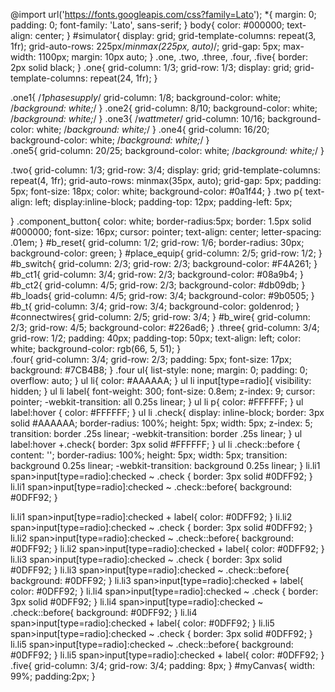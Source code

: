 @import url('https://fonts.googleapis.com/css?family=Lato');
*{
    margin: 0;
    padding: 0;
    font-family: 'Lato', sans-serif;
}
body{
  color: #000000;
  text-align: center;
}
#simulator{
  display: grid;
  grid-template-columns: repeat(3, 1fr);
  grid-auto-rows: 225px/*minmax(225px, auto)*/;
  grid-gap: 5px;
  max-width: 1100px;
  margin: 10px auto;
}
.one, .two, .three, .four, .five{
  border: 2px solid black;
}
.one{
    grid-column: 1/3;
    grid-row: 1/3;
    display: grid;
    grid-template-columns: repeat(24, 1fr);
  }

  
.one1{
  /*1phasesupply*/
  grid-column: 1/8;
  background-color: white;
  /*background: white;*/
}
.one2{
  grid-column: 8/10;
  background-color: white;
  /*background: white;*/
} 
.one3{
  /*wattmeter*/
  grid-column: 10/16;
  background-color: white;
  /*background: white;*/
}
.one4{
  grid-column: 16/20;
  background-color: white;
  /*background: white;*/
}   
.one5{
  grid-column: 20/25;
  background-color: white;
  /*background: white;*/
}
  
.two{
    grid-column: 1/3;
    grid-row: 3/4;
    display: grid;
    grid-template-columns: repeat(4, 1fr);
    grid-auto-rows: minmax(35px, auto);
    grid-gap: 5px;
    padding: 5px;
    font-size: 18px;
    color: white;
    background-color: #0a1f44;
}
.two p{
  text-align: left;
  display:inline-block;
  padding-top: 12px;
  padding-left: 5px;

}
.component_button{
  color: white; 
  border-radius:5px;
  border: 1.5px solid #000000;
  font-size: 16px;
  cursor: pointer;
  text-align: center;
  letter-spacing: .01em;
}
#b_reset{
  grid-column: 1/2;
  grid-row: 1/6;
  border-radius: 30px;
  background-color: green;
}
#place_equip{
  grid-column: 2/5;
  grid-row: 1/2;
}
#b_switch{
  grid-column: 2/3;
  grid-row: 2/3;
  background-color: #F4A261;
}
#b_ct1{
  grid-column: 3/4;
  grid-row: 2/3;
  background-color: #08a9b4;
}
#b_ct2{
  grid-column: 4/5;
  grid-row: 2/3;
  background-color: #db09db;
}
#b_loads{
  grid-column: 4/5;
  grid-row: 3/4; 
  background-color:  #9b0505;
}
#b_t{
  grid-column: 3/4;
  grid-row: 3/4;
  background-color: goldenrod;
}
#connectwires{
  grid-column: 2/5;
  grid-row: 3/4;
}
#b_wire{
  grid-column: 2/3;
  grid-row: 4/5;
  background-color: #226ad6;
}
.three{
  grid-column: 3/4;
  grid-row: 1/2;
  padding: 40px;
  padding-top: 50px;
  text-align: left;
  color: white;
  background-color: rgb(66, 5, 51);
  }  
.four{
  grid-column: 3/4;
  grid-row: 2/3;
  padding: 5px;
  font-size: 17px; 
  background: #7CB4B8;
}
.four ul{
  list-style: none;
  margin: 0;
  padding: 0;
  overflow: auto;
}
ul li{
  color: #AAAAAA;
}
ul li input[type=radio]{
  visibility: hidden;
}
ul li label{
  font-weight: 300;
  font-size: 0.8em;
  z-index: 9;
  cursor: pointer;
  -webkit-transition: all 0.25s linear;
}
ul li p{
  color: #FFFFFF;
}
ul label:hover {
  color: #FFFFFF;
}
ul li .check{
  display: inline-block;
  border: 3px solid #AAAAAA;
  border-radius: 100%;
  height: 5px;
  width: 5px;
  z-index: 5;
  transition: border .25s linear;
  -webkit-transition: border .25s linear;
}
ul label:hover +.check{
  border: 3px solid #FFFFFF;
}
ul li .check::before {
  content: '';
  border-radius: 100%;
  height: 5px;
  width: 5px;
  transition: background 0.25s linear;
  -webkit-transition: background 0.25s linear;
}
li.li1 span>input[type=radio]:checked ~ .check {
  border: 3px solid #0DFF92;
}
li.li1 span>input[type=radio]:checked ~ .check::before{
  background: #0DFF92;
}

li.li1 span>input[type=radio]:checked + label{
  color: #0DFF92;
}
li.li2 span>input[type=radio]:checked ~ .check {
  border: 3px solid #0DFF92;
}
li.li2 span>input[type=radio]:checked ~ .check::before{
  background: #0DFF92;
}
li.li2 span>input[type=radio]:checked + label{
  color: #0DFF92;
}
li.li3 span>input[type=radio]:checked ~ .check {
  border: 3px solid #0DFF92;
}
li.li3 span>input[type=radio]:checked ~ .check::before{
  background: #0DFF92;
}
li.li3 span>input[type=radio]:checked + label{
  color: #0DFF92;
}
li.li4 span>input[type=radio]:checked ~ .check {
  border: 3px solid #0DFF92;
}
li.li4 span>input[type=radio]:checked ~ .check::before{
  background: #0DFF92;
}
li.li4 span>input[type=radio]:checked + label{
  color: #0DFF92;
}
li.li5 span>input[type=radio]:checked ~ .check {
  border: 3px solid #0DFF92;
}
li.li5 span>input[type=radio]:checked ~ .check::before{
  background: #0DFF92;
}
li.li5 span>input[type=radio]:checked + label{
  color: #0DFF92;
}
.five{
    grid-column: 3/4;
    grid-row: 3/4;
    padding: 8px;
  }
#myCanvas{
  width: 99%;
  padding:2px;
  }


